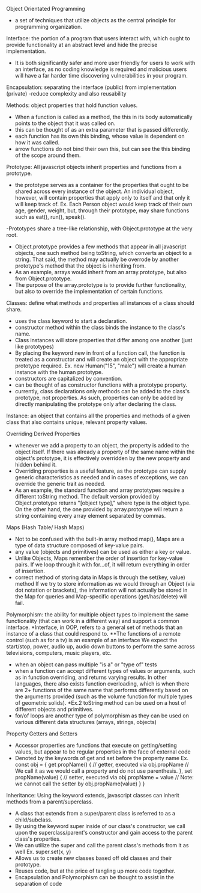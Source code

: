 Object Orientated Programming
- a set of techniques that utilize objects as the central principle for programming
organization.

Interface: the portion of a program that users interact with, which ought to provide
functionality at an abstract level and hide the precise implementation. 
- It is both significantly safer and more user friendly for users to work with 
an interface, as no coding knowledge is required and malicious users will have
a far harder time discovering vulnerabilities in your program.

Encapsulation: separating the interface (public) from implementation (private)
-reduce complexity and also reusability

Methods: object properties that hold function values.
- When a function is called as a method, the this in its body automatically points
to the object that it was called on.
- this can be thought of as an extra parameter that is passed differently.
- each function has its own this binding, whose value is dependent on how it was called.
- arrow functions do not bind their own this, but can see the this binding of the scope around them.

Prototype: All javascript objects inherit properties and functions from a prototype.
- the prototype serves as a container for the properties that ought to be shared
across every instance of the object. An individual object, however, will contain
properties that apply only to itself and that only it will keep track of.
Ex. Each Person object would keep track of their own age, gender, weight, but, through
their prototype, may share functions such as eat(), run(), speak().

-Prototypes share a tree-like relationship, with Object.prototype at the very root.
- Object.prototype provides a few methods that appear in all javascript objects, 
one such method being toString, which converts an object to a string. That said, the
method may actually be overrode by another prototype's method that the object is inheriting from.
- As an example, arrays would inherit from an array.prototype, but also from Object.prototype.
- The purpose of the array.prototype is to provide further functionality, but also
to override the implementation of certain functions. 

Classes: define what methods and properties all instances of a class should share.
- uses the class keyword to start a declaration.
- constructor method within the class binds the instance to the class's name.
- Class instances will store properties that differ among one another (just like prototypes)
- By placing the keyword new in front of a function call, the function is treated 
as a constructor and will create an object with the appropriate prototype required.
Ex. new Human("15", "male") will create a human instance with the human prototype.
- constructors are capitalized by convention.
- can be thought of as constructor functions with a prototype property.
- currently, class declarations only methods can be added to the class's prototype, 
not properties. As such, properties can only be added by directly manipulating the
prototype only after declaring the class.

Instance: an object that contains all the properties and methods of a given class
that also contains unique, relevant property values.

Overriding Derived Properties
- whenever we add a property to an object, the property is added to the object itself.
If there was already a property of the same name within the object's prototype,
it is effectively overridden by the new property and hidden behind it.
- Overriding properties is a useful feature, as the prototype can supply generic
characteristics as needed and in cases of exceptions, we can override the generic
trait as needed.
- As an example, the standard function and array prototypes require a different
toString method. The default version provided by Object.prototype returns "[object type],"
where type is the object type. On the other hand, the one provided by array.prototype
will return a string containing every array element separated by commas.


Maps (Hash Table/ Hash Maps)
- Not to be confused with the built-in array method map(), Maps are a type of data
structure composed of key-value pairs.
- any value (objects and primitives) can be used as either a key or value.
- Unlike Objects, Maps remember the order of insertion for key-value pairs.
If we loop through it with for...of, it will return everything in order of insertion.
- correct method of storing data in Maps is through the set(key, value) method
If we try to store information as we would through an Object (via dot notation
or brackets), the information will not actually be stored in the Map for queries
and Map-specific operations (get/has/delete) will fail.

Polymorphism: the ability for multiple object types to implement the same functionality
(that can work in a different way) and support a common interface.
*Interface, in OOP, refers to a general set of methods that an instance of a class
that could respond to.
**The functions of a remote control (such as for a tv) is an example of an interface
We expect the start/stop, power, audio up, audio down buttons to perform the same
across televisions, computers, music players, etc.
- when an object can pass multiple "is a" or "type of" tests
- when a function can accept different types of values or arguments, such as in function
overriding, and returns varying results. In other languages, there also exists function
overloading, which is when there are 2+ functions of the same name that performs
differently based on the arguments provided (such as the volume function for
multiple types of geometric solids).
*Ex.2 toString method can be used on a host of different objects and primitives.
- for/of loops are another type of polymorphism as they can be used on various
different data structures (arrays, strings, objects)

Property Getters and Setters
- Accessor properties are functions that execute on getting/setting values, but
appear to be regular properties in the face of external code
- Denoted by the keywords of get and set before the property name
Ex. 
const obj = {
	get propName() {
		// getter, executed via obj.propName
		// We call it as we would call a property and do not use parenthesis.
	},
	set propName(value) {
		// setter, executed via obj.propName = value
		// Note: we cannot call the setter by obj.propName(value)
	}
}

Inheritance: Using the keyword extends, javascript classes can inherit methods
from a parent/superclass.
- A class that extends from a super/parent class is referred to as a child/subclass.
- By using the keyword super inside of our class's constructor, we call upon the 
superclass/parent's constructor and gain access to the parent class's properties.
- We can utilize the super and call the parent class's methods from it as well
Ex. super.set(x, y)
- Allows us to create new classes based off old classes and their prototype.
- Reuses code, but at the price of tangling up more code together.
- Encapsulation and Polymorphism can be thought to assist in the separation of code 